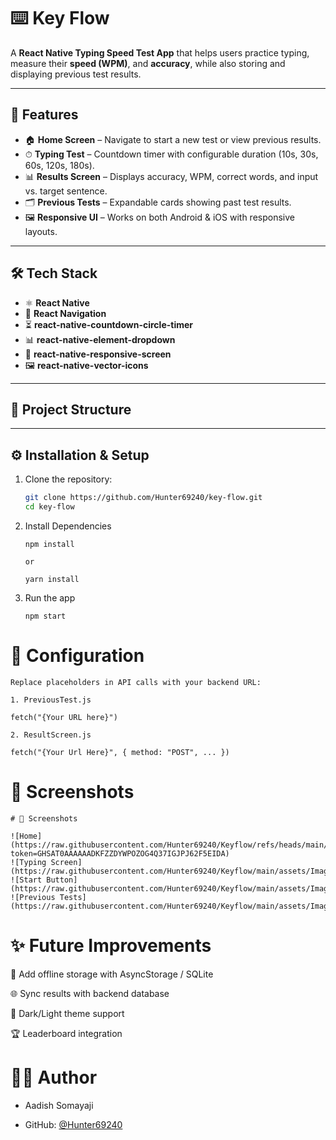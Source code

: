 ﻿# ⌨️ Key Flow

A **React Native Typing Speed Test App** that helps users practice typing, measure their **speed (WPM)**, and **accuracy**, while also storing and displaying previous test results.

---

## 🚀 Features

- 🏠 **Home Screen** – Navigate to start a new test or view previous results.  
- ⏱ **Typing Test** – Countdown timer with configurable duration (10s, 30s, 60s, 120s, 180s).  
- 📊 **Results Screen** – Displays accuracy, WPM, correct words, and input vs. target sentence.  
- 🗂 **Previous Tests** – Expandable cards showing past test results.  
- 🖼 **Responsive UI** – Works on both Android & iOS with responsive layouts.  

---

## 🛠 Tech Stack

- ⚛️ **React Native**  
- 📱 **React Navigation**  
- ⏳ **react-native-countdown-circle-timer**  
- 📊 **react-native-element-dropdown**  
- 🎨 **react-native-responsive-screen**  
- 🖼 **react-native-vector-icons**  

---

## 📂 Project Structure



---

## ⚙️ Installation & Setup

1. Clone the repository:

   ```bash
   git clone https://github.com/Hunter69240/key-flow.git
   cd key-flow

2. Install Dependencies
    ```
    npm install
    
    or

    yarn install

3. Run the app
    ```
    npm start
    ```

# 🔧 Configuration

    Replace placeholders in API calls with your backend URL:

    1. PreviousTest.js

    fetch("{Your URL here}")

    2. ResultScreen.js

    fetch("{Your Url Here}", { method: "POST", ... })

# 📸 Screenshots
    # 📸 Screenshots

    ![Home](https://raw.githubusercontent.com/Hunter69240/Keyflow/refs/heads/main/assets/Images/Home.jpg?token=GHSAT0AAAAAADKFZZDYWPOZOG4Q37IGJPJ62F5EIDA)
    ![Typing Screen](https://raw.githubusercontent.com/Hunter69240/Keyflow/main/assets/Images/TypingImage.png)
    ![Start Button](https://raw.githubusercontent.com/Hunter69240/Keyflow/main/assets/Images/Start.png)
    ![Previous Tests](https://raw.githubusercontent.com/Hunter69240/Keyflow/main/assets/Images/RecentTests.png)



# ✨ Future Improvements

🔄 Add offline storage with AsyncStorage / SQLite

🌐 Sync results with backend database

🎨 Dark/Light theme support

🏆 Leaderboard integration


# 🙋‍♂️ Author
 - Aadish Somayaji

 - GitHub: [@Hunter69240](https://github.com/Hunter69240)
